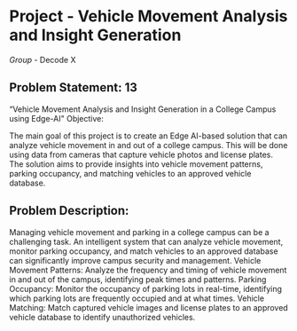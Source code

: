 # Project - Vehicle Movement Analysis and Insight Generation 

*Group* - Decode X

## Problem Statement: 13
 “Vehicle Movement Analysis and Insight Generation in a College Campus using Edge-AI"
Objective:

The main goal of this project is to create an Edge AI-based solution that can analyze vehicle movement in and out of a college campus. This will be done using data from cameras that capture vehicle photos and license plates. The solution aims to provide insights into vehicle movement patterns, parking occupancy, and matching vehicles to an approved vehicle database.

## Problem Description:
Managing vehicle movement and parking in a college campus can be a challenging task. An intelligent system that can analyze vehicle movement, monitor parking occupancy, and match vehicles to an approved database can significantly improve campus security and management.
Vehicle Movement Patterns: Analyze the frequency and timing of vehicle movement in and out of the campus, identifying peak times and patterns.
Parking Occupancy: Monitor the occupancy of parking lots in real-time, identifying which parking lots are frequently occupied and at what times.
Vehicle Matching: Match captured vehicle images and license plates to an approved vehicle database to identify unauthorized vehicles.
